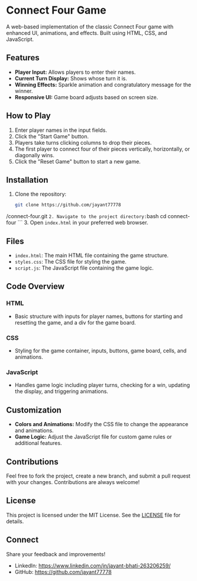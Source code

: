 # Connect Four Game

A web-based implementation of the classic Connect Four game with enhanced UI, animations, and effects. Built using HTML, CSS, and JavaScript.

## Features

- **Player Input:** Allows players to enter their names.
- **Current Turn Display:** Shows whose turn it is.
- **Winning Effects:** Sparkle animation and congratulatory message for the winner.
- **Responsive UI:** Game board adjusts based on screen size.



## How to Play

1. Enter player names in the input fields.
2. Click the "Start Game" button.
3. Players take turns clicking columns to drop their pieces.
4. The first player to connect four of their pieces vertically, horizontally, or diagonally wins.
5. Click the "Reset Game" button to start a new game.

## Installation

1. Clone the repository:
    ```bash
    git clone https://github.com/jayant77778 
/connect-four.git
    ```
2. Navigate to the project directory:
    ```bash
    cd connect-four
    ```
3. Open `index.html` in your preferred web browser.

## Files

- `index.html`: The main HTML file containing the game structure.
- `styles.css`: The CSS file for styling the game.
- `script.js`: The JavaScript file containing the game logic.

## Code Overview

### HTML

- Basic structure with inputs for player names, buttons for starting and resetting the game, and a div for the game board.

### CSS

- Styling for the game container, inputs, buttons, game board, cells, and animations.

### JavaScript

- Handles game logic including player turns, checking for a win, updating the display, and triggering animations.

## Customization

- **Colors and Animations:** Modify the CSS file to change the appearance and animations.
- **Game Logic:** Adjust the JavaScript file for custom game rules or additional features.

## Contributions

Feel free to fork the project, create a new branch, and submit a pull request with your changes. Contributions are always welcome!

## License

This project is licensed under the MIT License. See the [LICENSE](LICENSE) file for details.

## Connect

Share your feedback and improvements!

- LinkedIn: https://www.linkedin.com/in/jayant-bhati-263206259/
- GitHub: https://github.com/jayant77778 
